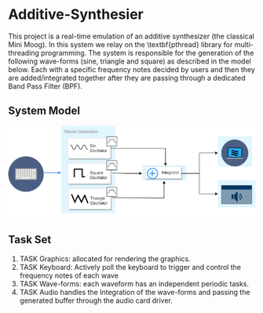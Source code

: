 # Additive-Synthesier


This project is a real-time emulation of an additive synthesizer (the classical Mini Moog). In this system we relay on the \textbf{pthread} library for multi-threading programming. The system is responsible for the generation of the following wave-forms (sine, triangle and square) as described in the model below. Each with a specific frequency notes decided by users and then they are added/integrated together after they are passing through a dedicated Band Pass Filter (BPF).

## System Model
<p align="center"> <img  src="img/SystemDesign.png"> </p>

## Task Set

1. TASK Graphics: allocated for rendering the graphics.
2. TASK Keyboard: Actively poll the keyboard to trigger and control the frequency notes of each wave
3. TASK Wave-forms: each waveform has an independent periodic tasks.
4. TASK Audio handles the Integration of the wave-forms and passing the generated buffer through the audio card driver.
